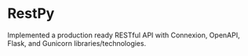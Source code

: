 # RestPy
Implemented a production ready RESTful API with Connexion, OpenAPI, Flask, and Gunicorn libraries/technologies.
